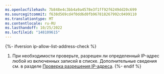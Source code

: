 ```yaml
---
ms.openlocfilehash: 7b848e4c3bb4a9a4578e3f1ff92f6249dd20c699
ms.sourcegitcommit: f638d569cd4f0dd6d0fb967818267992c0499110
ms.translationtype: MT
ms.contentlocale: ru-RU
ms.lasthandoff: 10/25/2022
ms.locfileid: "148109615"
---
```

{%- ifversion ip-allow-list-address-check %}
1. При необходимости проверьте, разрешен ли определенный IP-адрес любой из включенных записей в списке. Дополнительные сведения см. в разделе [Проверка разрешения IP-адреса](#checking-if-an-ip-address-is-permitted).
{%- endif %}
